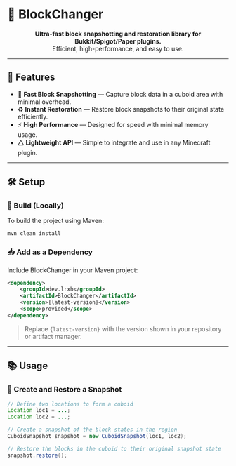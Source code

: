 # 🧱 BlockChanger

<div align="center">
  <strong>Ultra-fast block snapshotting and restoration library for Bukkit/Spigot/Paper plugins.</strong><br>
  Efficient, high-performance, and easy to use.
</div>

---

## 🚀 Features

* 📸 **Fast Block Snapshotting** — Capture block data in a cuboid area with minimal overhead.
* ♻️ **Instant Restoration** — Restore block snapshots to their original state efficiently.
* ⚡ **High Performance** — Designed for speed with minimal memory usage.
* 🛆 **Lightweight API** — Simple to integrate and use in any Minecraft plugin.

---

## 🛠️ Setup

### 🔧 Build (Locally)

To build the project using Maven:

```bash
mvn clean install
```

### 📥 Add as a Dependency

Include BlockChanger in your Maven project:

```xml
<dependency>
    <groupId>dev.lrxh</groupId>
    <artifactId>BlockChanger</artifactId>
    <version>{latest-version}</version>
    <scope>provided</scope>
</dependency>
```

> Replace `{latest-version}` with the version shown in your repository or artifact manager.

---

## 📚 Usage

### 🧱 Create and Restore a Snapshot

```java
// Define two locations to form a cuboid
Location loc1 = ...;
Location loc2 = ...;

// Create a snapshot of the block states in the region
CuboidSnapshot snapshot = new CuboidSnapshot(loc1, loc2);

// Restore the blocks in the cuboid to their original snapshot state
snapshot.restore();